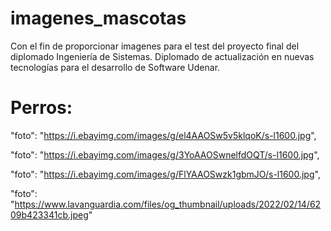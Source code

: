 # imagenes_mascotas
Con el fin de proporcionar imagenes para el test del proyecto final del diplomado Ingeniería de Sistemas. Diplomado de actualización en nuevas tecnologías para el desarrollo de Software Udenar.

# Perros:

"foto": "https://i.ebayimg.com/images/g/el4AAOSw5v5klqoK/s-l1600.jpg",

"foto": "https://i.ebayimg.com/images/g/3YoAAOSwnelfdOQT/s-l1600.jpg",

"foto": "https://i.ebayimg.com/images/g/FlYAAOSwzk1gbmJO/s-l1600.jpg",

"foto": "https://www.lavanguardia.com/files/og_thumbnail/uploads/2022/02/14/6209b423341cb.jpeg"

